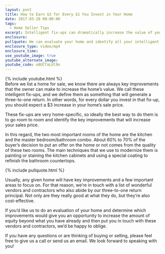 ```yaml
---
layout: post
title: How to Earn $3 for Every $1 You Invest in Your Home
date: 2017-03-28 00:00:00
tags:
  - Home Seller Tips
excerpt: Intelligent fix-ups can dramatically increase the value of your home. Here’s how.
enclosure:
pullquote: We can evaluate your home and identify all your intelligent fix-ups.
enclosure_type: video/mp4
enclosure_time:
use_youtube_image: true
youtube_alternate_image:
youtube_code: o8UCfaLUl9o
---
```



{% include youtube.html %}
<br>Before we list a home for sale, we know there are always key improvements that the owner can make to increase the home’s value. We call these intelligent fix-ups, and we define them as something that will generate a three-to-one return. In other words, for every dollar you invest in that fix-up, you should expect a $3 increase in your home’s sale price.

These fix-ups are very home-specific, so ideally the best way to do them is to go room to room and identify the key improvements that will increase your sales price.

In this regard, the two most important rooms of the home are the kitchen and the master bedroom/bathroom combo. About 60% to 70% of the buyer’s decision to put an offer on the home or not comes from the quality of these two rooms. The main techniques that we use to modernize them is painting or staining the kitchen cabinets and using a special coating to refinish the bathroom countertops.

{% include pullquote.html %}

Usually, any given home will have key improvements and a few important areas to focus on. For that reason, we’re in touch with a list of wonderful vendors and contractors who also abide by our three-to-one return principal. Not only are they really good at what they do, but they’re also cost-effective.

If you’d like us to do an evaluation of your home and determine which improvements would give you an opportunity to increase the amount of equity beyond what you have already and then put you in touch with these vendors and contractors, we’d be happy to oblige.

If you have any questions or are thinking of buying or selling, please feel free to give us a call or send us an email. We look forward to speaking with you!